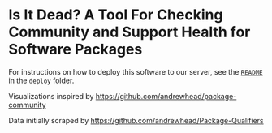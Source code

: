# Is It Dead?  A Tool For Checking Community and Support Health for Software Packages

For instructions on how to deploy this software to our
server, see the [`README`](deploy/README.md) in the `deploy`
folder.

Visualizations inspired by https://github.com/andrewhead/package-community

Data initially scraped by https://github.com/andrewhead/Package-Qualifiers
